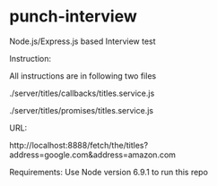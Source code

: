 # punch-interview
Node.js/Express.js based Interview test


Instruction:

All instructions are in following two files

./server/titles/callbacks/titles.service.js

./server/titles/promises/titles.service.js


URL:

http://localhost:8888/fetch/the/titles?address=google.com&address=amazon.com

Requirements:
Use Node version 6.9.1 to run this repo
